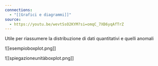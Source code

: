 ```yaml
---
connections:
  - "[[Grafici e diagrammi]]"
source:
  - https://youtu.be/wevtSsO2KYM?si=omqC_7XB6yqAfTrZ
---
```

Utile per riassumere la distribuzione di dati quantitativi e quelli anomali

![[esempioboxplot.png]]

![[spiegazioneunitàboxplot.png]]